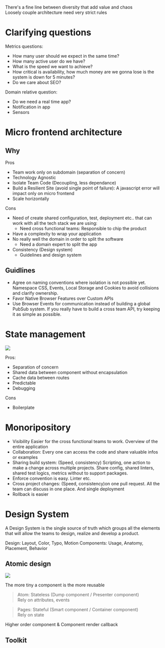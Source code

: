 
There's a fine line between diversity that add value and chaos\
Loosely couple architecture need very strict rules

# Clarifying questions

Metrics questions:

- How many user should we expect in the same time?
- How many active user do we have?
- What is the speed we want to achieve?
- How critical is availability, how much money are we gonna lose is the system is down for 5 minutes?
- Do we care about SEO?

Domain relative question:

- Do we need a real time app?
- Notification in app
- Sensors

# Micro frontend architecture

## Why

Pros

- Team work only on subdomain (separation of concern)
- Technology Agnostic
- Isolate Team Code (Decoupling, less dependance)
- Build a Resilient Site (avoid single point of failure): A javascript error will impact only on micro frontend
- Scale horizontally
  
Cons

- Need of create shared configuration, test, deployment etc.. that can work with all the tech stack we are using: 
  - Need cross functional teams: Responsible  to chip the product
- Have a complexity to wrap your application
- No really well the domain in order to split the software
  - Need a domain expert to split the app
- Consistency (Design system)
  - Guidelines and design system

## Guidlines

- Agree on naming conventions where isolation is not possible yet. Namespace CSS, Events, Local Storage and Cookies to avoid collisions and clarify ownership.
- Favor Native Browser Features over Custom APIs
- Use Browser Events for communication instead of building a global PubSub system. If you really have to build a cross team API, try keeping it as simple as possible.

# State management

![](https://i0.wp.com/christianlydemann.com/wp-content/uploads/2018/06/93da0a4e-93fe-41b6-bcaa-1ded32445fd5-327-0000007d9ac202bd.jpg?w=919&ssl=1)

Pros:
- Separation of concern
- Shared data between component without encapsulation
- Cache data between routes
- Predictable
- Debugging

Cons
- Boilerplate



# Monoripository

- Visibility Easier for the cross functional teams to work. Overview of the entire application
- Collaboration: Every one can access the code and share valuable infos or examples
- Sharing build system: (Speed, consistency) Scripting, one action to make a change across multiple projects. Share config, shared linters, shared test logics, metrics without to support packages.
- Enforce convention is easy. Linter etc.
- Cross project changes: (Speed, consistency)on one pull request. All the team can discuss in one place. And single deployment
- Rollback is easier

# Design System

A Design System is the single source of truth which groups all the elements that will allow the teams to design, realize and develop a product.

Design: Layout, Color, Typo, Motion
Components: Usage, Anatomy, Placement, Behavior

## Atomic design

![](https://miro.medium.com/max/2000/1*V5oi-JrH4RlEQuYdVrQXig.png)

The more tiny a component is the more reusable

> Atom: Stateless (Dump component /  Presenter component) \
> Rely on attributes, events


> Pages: Stateful (Smart component / Container component) \
> Rely on state

Higher order component & Component render callback

## Toolkit

